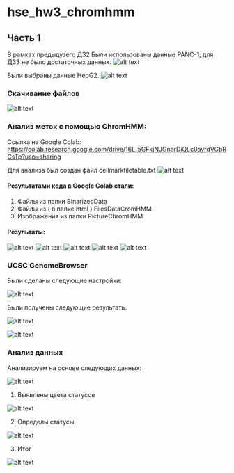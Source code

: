 # hse_hw3_chromhmm

## Часть 1
В рамках предыдузего ДЗ2 Были использованы данные PANC-1, для ДЗ3 не было достаточных данных.
![alt text](Panc1.png)


Были выбраны данные HepG2.
![alt text](HepG2.png)


### Скачивание файлов 
![alt text](files.png)

### Анализ меток с помощью ChromHMM:
Ссылка на Google Colab: https://colab.research.google.com/drive/16L_5GFkjNJGnarDiQLc0ayrdVGbRCsTp?usp=sharing

Для анализа был создан файл cellmarkfiletable.txt
![alt text](cellmarkfiletable.png)


#### Результатами кода в Google Colab стали:


1) Файлы из папки BinarizedData
2) Файлы из ( в папке html ) FilesDataCromHMM
3) Изображения из папки PictureChromHMM


#### Результаты:


![alt text](PictureChromHMM/EmissionParameters.png)
![alt text](PictureChromHMM/FoldEnrichment.png)
![alt text](PictureChromHMM/RefSeqTES.png)
![alt text](PictureChromHMM/RefSeqTSS.png)
![alt text](PictureChromHMM/TransitionParameters.png)


### UCSC GenomeBrowser 

Были сделаны следующие настройки:

![alt text](Genome/GenomeSettings.png)


Были получены следующие результаты:

![alt text](Genome/Genome1.png)

![alt text](Genome/Genome2.png)


### Анализ данных

Анализируем на основе следующих данных:

![alt text](PictureChromHMM/FoldEnrichment.png)


1) Выявлены цвета статусов

![alt text](results/color.png)


2) Определы статусы

![alt text](results/Results.png)

3) Итог

![alt text](results/ColorName.png)
